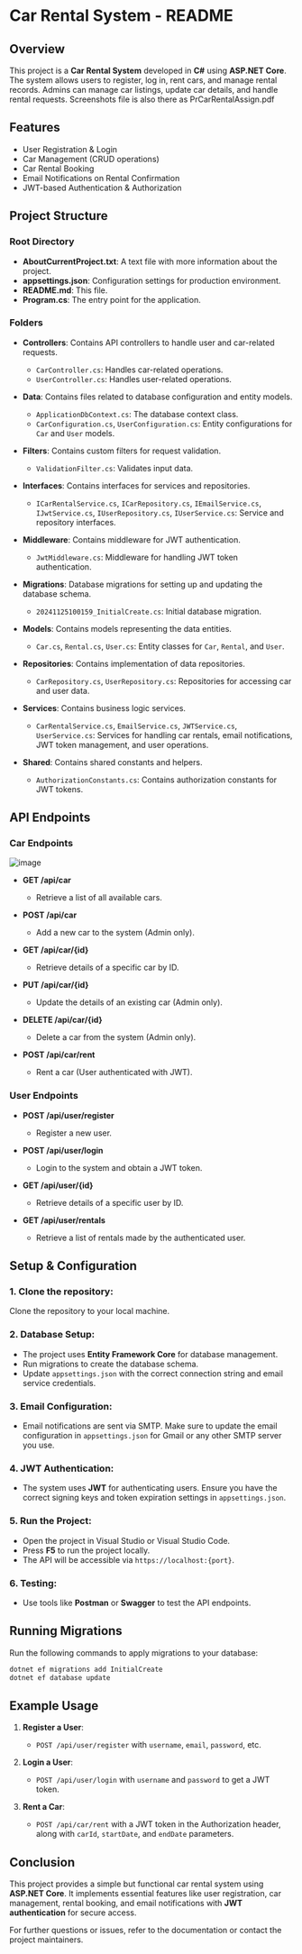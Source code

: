 ﻿# Car Rental System - README

## Overview
This project is a **Car Rental System** developed in **C#** using **ASP.NET Core**. The system allows users to register, log in, rent cars, and manage rental records. Admins can manage car listings, update car details, and handle rental requests.
Screenshots file is also there as PrCarRentalAssign.pdf

## Features
- User Registration & Login
- Car Management (CRUD operations)
- Car Rental Booking
- Email Notifications on Rental Confirmation
- JWT-based Authentication & Authorization

## Project Structure

### Root Directory
- **AboutCurrentProject.txt**: A text file with more information about the project.
- **appsettings.json**: Configuration settings for production environment.
- **README.md**: This file.
- **Program.cs**: The entry point for the application.

### Folders
- **Controllers**: Contains API controllers to handle user and car-related requests.
  - `CarController.cs`: Handles car-related operations.
  - `UserController.cs`: Handles user-related operations.

- **Data**: Contains files related to database configuration and entity models.
  - `ApplicationDbContext.cs`: The database context class.
  - `CarConfiguration.cs`, `UserConfiguration.cs`: Entity configurations for `Car` and `User` models.

- **Filters**: Contains custom filters for request validation.
  - `ValidationFilter.cs`: Validates input data.

- **Interfaces**: Contains interfaces for services and repositories.
  - `ICarRentalService.cs`, `ICarRepository.cs`, `IEmailService.cs`, `IJwtService.cs`, `IUserRepository.cs`, `IUserService.cs`: Service and repository interfaces.

- **Middleware**: Contains middleware for JWT authentication.
  - `JwtMiddleware.cs`: Middleware for handling JWT token authentication.

- **Migrations**: Database migrations for setting up and updating the database schema.
  - `20241125100159_InitialCreate.cs`: Initial database migration.

- **Models**: Contains models representing the data entities.
  - `Car.cs`, `Rental.cs`, `User.cs`: Entity classes for `Car`, `Rental`, and `User`.

- **Repositories**: Contains implementation of data repositories.
  - `CarRepository.cs`, `UserRepository.cs`: Repositories for accessing car and user data.

- **Services**: Contains business logic services.
  - `CarRentalService.cs`, `EmailService.cs`, `JWTService.cs`, `UserService.cs`: Services for handling car rentals, email notifications, JWT token management, and user operations.

- **Shared**: Contains shared constants and helpers.
  - `AuthorizationConstants.cs`: Contains authorization constants for JWT tokens.

## API Endpoints

### Car Endpoints
![image](https://github.com/user-attachments/assets/3eef5062-5182-4495-9e77-b6bf40161483)

- **GET /api/car**
  - Retrieve a list of all available cars.
  
- **POST /api/car**
  - Add a new car to the system (Admin only).
  
- **GET /api/car/{id}**
  - Retrieve details of a specific car by ID.
  
- **PUT /api/car/{id}**
  - Update the details of an existing car (Admin only).
  
- **DELETE /api/car/{id}**
  - Delete a car from the system (Admin only).
  
- **POST /api/car/rent**
  - Rent a car (User authenticated with JWT).

### User Endpoints
- **POST /api/user/register**
  - Register a new user.
  
- **POST /api/user/login**
  - Login to the system and obtain a JWT token.
  
- **GET /api/user/{id}**
  - Retrieve details of a specific user by ID.
  
- **GET /api/user/rentals**
  - Retrieve a list of rentals made by the authenticated user.

## Setup & Configuration

### 1. **Clone the repository**:
   Clone the repository to your local machine.

### 2. **Database Setup**:
   - The project uses **Entity Framework Core** for database management.
   - Run migrations to create the database schema.
   - Update `appsettings.json` with the correct connection string and email service credentials.

### 3. **Email Configuration**:
   - Email notifications are sent via SMTP. Make sure to update the email configuration in `appsettings.json` for Gmail or any other SMTP server you use.

### 4. **JWT Authentication**:
   - The system uses **JWT** for authenticating users. Ensure you have the correct signing keys and token expiration settings in `appsettings.json`.

### 5. **Run the Project**:
   - Open the project in Visual Studio or Visual Studio Code.
   - Press **F5** to run the project locally.
   - The API will be accessible via `https://localhost:{port}`.

### 6. **Testing**:
   - Use tools like **Postman** or **Swagger** to test the API endpoints.

## Running Migrations
Run the following commands to apply migrations to your database:
```bash
dotnet ef migrations add InitialCreate
dotnet ef database update
```

## Example Usage

1. **Register a User**:
   - `POST /api/user/register` with `username`, `email`, `password`, etc.
   
2. **Login a User**:
   - `POST /api/user/login` with `username` and `password` to get a JWT token.

3. **Rent a Car**:
   - `POST /api/car/rent` with a JWT token in the Authorization header, along with `carId`, `startDate`, and `endDate` parameters.

## Conclusion
This project provides a simple but functional car rental system using **ASP.NET Core**. It implements essential features like user registration, car management, rental booking, and email notifications with **JWT authentication** for secure access.

For further questions or issues, refer to the documentation or contact the project maintainers.
